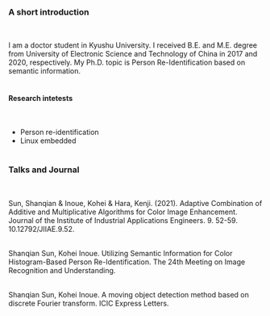 ### A short introduction
<br/>

I am a doctor student in Kyushu University. I received B.E. and M.E. degree from University of Electronic Science and Technology of China in 2017 and 2020, respectively. My Ph.D. topic is Person Re-Identification based on semantic information.
<br/><br/>

#### Research intetests
<br/>

- Person re-identification
- Linux embedded
<br/><br/>

### Talks and Journal
<br/>

Sun, Shanqian & Inoue, Kohei & Hara, Kenji. (2021). Adaptive Combination of Additive and Multiplicative Algorithms for Color Image Enhancement. Journal of the Institute of Industrial Applications Engineers. 9. 52-59. 10.12792/JIIAE.9.52.
<br/><br/>

Shanqian Sun, Kohei Inoue. Utilizing Semantic Information for Color Histogram-Based Person Re-Identification. The 24th Meeting on Image Recognition and Understanding.
<br/><br/>

Shanqian Sun, Kohei Inoue. A moving object detection method based on discrete Fourier transform. ICIC Express Letters.